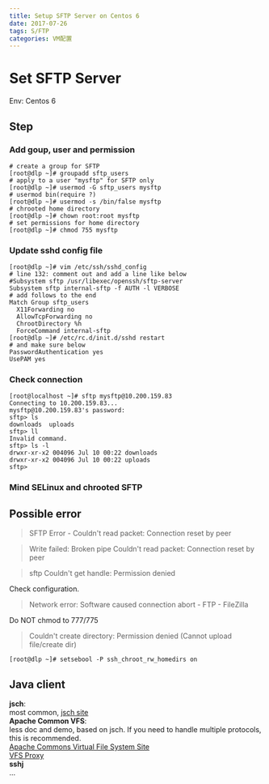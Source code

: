 ```yaml
---
title: Setup SFTP Server on Centos 6
date: 2017-07-26
tags: S/FTP
categories: VM配置
---
```


# Set SFTP Server
Env: Centos 6

## Step
### Add goup, user and permission
    # create a group for SFTP
    [root@dlp ~]# groupadd sftp_users 
    # apply to a user "mysftp" for SFTP only
    [root@dlp ~]# usermod -G sftp_users mysftp
	# usermod bin(require ?)
	[root@dlp ~]# usermod -s /bin/false mysftp
	# chrooted home directory
	[root@dlp ~]# chown root:root mysftp
	# set permissions for home directory
	[root@dlp ~]# chmod 755 mysftp

<!--more-->

### Update sshd config file
    [root@dlp ~]# vim /etc/ssh/sshd_config
    # line 132: comment out and add a line like below
    #Subsystem sftp /usr/libexec/openssh/sftp-server
    Subsystem sftp internal-sftp -f AUTH -l VERBOSE
    # add follows to the end
    Match Group sftp_users
      X11Forwarding no
      AllowTcpForwarding no
      ChrootDirectory %h
      ForceCommand internal-sftp
    [root@dlp ~]# /etc/rc.d/init.d/sshd restart 
	# and make sure below
	PasswordAuthentication yes
	UsePAM yes

### Check connection
	[root@localhost ~]# sftp mysftp@10.200.159.83
    Connecting to 10.200.159.83...
    mysftp@10.200.159.83's password: 
    sftp> ls
    downloads  uploads
    sftp> ll
    Invalid command.
    sftp> ls -l
    drwxr-xr-x2 004096 Jul 10 00:22 downloads
    drwxr-xr-x2 004096 Jul 10 00:22 uploads
    sftp> 

### Mind SELinux and chrooted SFTP

## Possible error
> SFTP Error - Couldn't read packet: Connection reset by peer

> Write failed: Broken pipe Couldn't read packet: Connection reset by peer

> sftp Couldn't get handle: Permission denied

Check configuration.

> Network error: Software caused connection abort - FTP - FileZilla

Do NOT chmod to 777/775

> Couldn't create directory: Permission denied
> (Cannot upload file/create dir)

    [root@dlp ~]# setsebool -P ssh_chroot_rw_homedirs on

## Java client
**jsch**:  
most common, [jsch site](http://www.jcraft.com/jsch/)  
**Apache Common VFS**:  
less doc and demo, based on jsch. If you need to handle multiple protocols, this is recommended.  
[Apache Commons Virtual File System Site](https://commons.apache.org/proper/commons-vfs/)  
[VFS Proxy](https://github.com/lucifer7/java-study/blob/master/src/main/java/util/VFSProxy.java)  
**sshj**  
...
